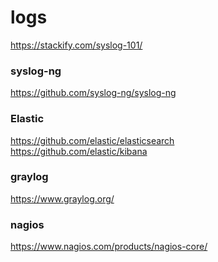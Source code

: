 logs
======

https://stackify.com/syslog-101/

### **syslog-ng**
https://github.com/syslog-ng/syslog-ng
 
### **Elastic**  
https://github.com/elastic/elasticsearch  
https://github.com/elastic/kibana

### **graylog**
https://www.graylog.org/

### **nagios**
https://www.nagios.com/products/nagios-core/